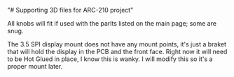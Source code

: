 "# Supporting 3D files for ARC-210 project"

All knobs will fit if used with the parlts listed on the main page; some are snug.

The 3.5 SPI display mount does not have any mount points, it's just a braket that will
hold the display in the PCB and the front face. Right now it will need to be Hot Glued
in place, I know this is wanky. I will modify this so it's a proper mount later.
